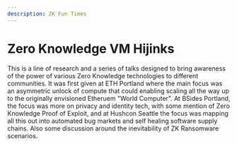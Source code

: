 ```yaml
---
description: ZK Fun Times
---
```


# Zero Knowledge VM Hijinks

This is a line of research and a series of talks designed to bring awareness of the power of various Zero Knowledge technologies to different communities. It was first given at ETH Portland where the main focus was an asymmetric unlock of compute that could enabling scaling all the way up to the originally envisioned Etheruem "World Computer". At BSides Portland, the focus was more on privacy and identity tech, with some mention of Zero Knowledge Proof of Exploit, and at Hushcon Seattle the focus was mapping all this out into automated bug markets and self healing software supply chains. Also some discussion around the inevitability of ZK Ransomware scenarios.
